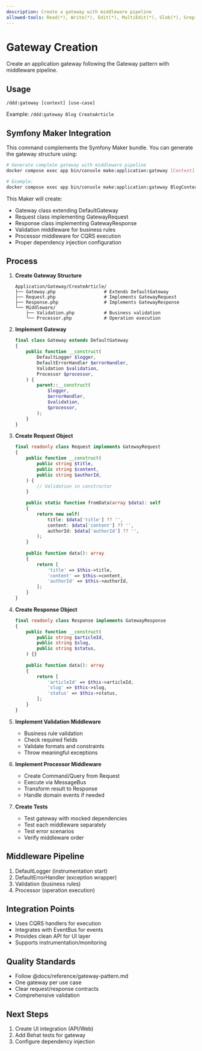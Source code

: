 ```yaml
---
description: Create a gateway with middleware pipeline
allowed-tools: Read(*), Write(*), Edit(*), MultiEdit(*), Glob(*), Grep(*), Bash(*), TodoWrite
---
```


# Gateway Creation

Create an application gateway following the Gateway pattern with middleware pipeline.

## Usage
`/ddd:gateway [context] [use-case]`

Example: `/ddd:gateway Blog CreateArticle`

## Symfony Maker Integration

This command complements the Symfony Maker bundle. You can generate the gateway structure using:

```bash
# Generate complete gateway with middleware pipeline
docker compose exec app bin/console make:application:gateway [Context] [UseCase]

# Example:
docker compose exec app bin/console make:application:gateway BlogContext CreateArticle
```

This Maker will create:
- Gateway class extending DefaultGateway
- Request class implementing GatewayRequest
- Response class implementing GatewayResponse
- Validation middleware for business rules
- Processor middleware for CQRS execution
- Proper dependency injection configuration

## Process

1. **Create Gateway Structure**
   ```
   Application/Gateway/CreateArticle/
   ├── Gateway.php                  # Extends DefaultGateway
   ├── Request.php                  # Implements GatewayRequest
   ├── Response.php                 # Implements GatewayResponse
   └── Middleware/
       ├── Validation.php           # Business validation
       └── Processor.php            # Operation execution
   ```

2. **Implement Gateway**
   ```php
   final class Gateway extends DefaultGateway
   {
       public function __construct(
           DefaultLogger $logger,
           DefaultErrorHandler $errorHandler,
           Validation $validation,
           Processor $processor,
       ) {
           parent::__construct(
               $logger,
               $errorHandler,
               $validation,
               $processor,
           );
       }
   }
   ```

3. **Create Request Object**
   ```php
   final readonly class Request implements GatewayRequest
   {
       public function __construct(
           public string $title,
           public string $content,
           public string $authorId,
       ) {
           // Validation in constructor
       }
       
       public static function fromData(array $data): self
       {
           return new self(
               title: $data['title'] ?? '',
               content: $data['content'] ?? '',
               authorId: $data['authorId'] ?? '',
           );
       }
       
       public function data(): array
       {
           return [
               'title' => $this->title,
               'content' => $this->content,
               'authorId' => $this->authorId,
           ];
       }
   }
   ```

4. **Create Response Object**
   ```php
   final readonly class Response implements GatewayResponse
   {
       public function __construct(
           public string $articleId,
           public string $slug,
           public string $status,
       ) {}
       
       public function data(): array
       {
           return [
               'articleId' => $this->articleId,
               'slug' => $this->slug,
               'status' => $this->status,
           ];
       }
   }
   ```

5. **Implement Validation Middleware**
   - Business rule validation
   - Check required fields
   - Validate formats and constraints
   - Throw meaningful exceptions

6. **Implement Processor Middleware**
   - Create Command/Query from Request
   - Execute via MessageBus
   - Transform result to Response
   - Handle domain events if needed

7. **Create Tests**
   - Test gateway with mocked dependencies
   - Test each middleware separately
   - Test error scenarios
   - Verify middleware order

## Middleware Pipeline
1. DefaultLogger (instrumentation start)
2. DefaultErrorHandler (exception wrapper)
3. Validation (business rules)
4. Processor (operation execution)

## Integration Points
- Uses CQRS handlers for execution
- Integrates with EventBus for events
- Provides clean API for UI layer
- Supports instrumentation/monitoring

## Quality Standards
- Follow @docs/reference/gateway-pattern.md
- One gateway per use case
- Clear request/response contracts
- Comprehensive validation

## Next Steps
1. Create UI integration (API/Web)
2. Add Behat tests for gateway
3. Configure dependency injection